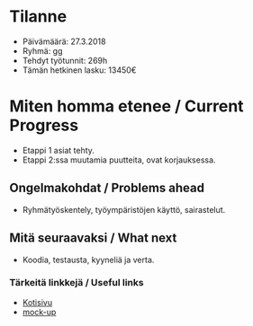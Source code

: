 # Tilanne

* Päivämäärä: 27.3.2018
* Ryhmä: gg
* Tehdyt työtunnit: 269h
* Tämän hetkinen lasku: 13450€ 


# Miten homma etenee / Current Progress

* Etappi 1 asiat tehty.
* Etappi 2:ssa muutamia puutteita, ovat korjauksessa. 

## Ongelmakohdat / Problems ahead 

* Ryhmätyöskentely, työympäristöjen käyttö, sairastelut.

## Mitä seuraavaksi / What next

* Koodia, testausta, kyyneliä ja verta.

### Tärkeitä linkkejä / Useful links 

* [Kotisivu](http://prjteam-g.pages.labranet.jamk.fi/gg/)
* [mock-up](https://ninjamock.com/s/RHBQWRx)
